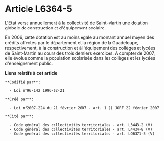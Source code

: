 # Article L6364-5

L'Etat verse annuellement à la collectivité de Saint-Martin une dotation globale de construction et d'équipement scolaire.

En 2006, cette dotation est au moins égale au montant annuel moyen des crédits affectés par le département et la région de la
Guadeloupe, respectivement, à la construction et à l'équipement des collèges et lycées de Saint-Martin au cours des trois
derniers exercices. A compter de 2007, elle évolue comme la population scolarisée dans les collèges et les lycées
d'enseignement public.

**Liens relatifs à cet article**

	**Codifié par**:

	  - Loi n°96-142 1996-02-21

	**Créé par**:

	  - Loi n°2007-224 du 21 février 2007 - art. 1 () JORF 22 février 2007

	**Cité par**:

	  - Code général des collectivités territoriales - art. L3443-2 (V)
	  - Code général des collectivités territoriales - art. L4434-8 (V)
	  - Code général des collectivités territoriales - art. LO6371-5 (V)
